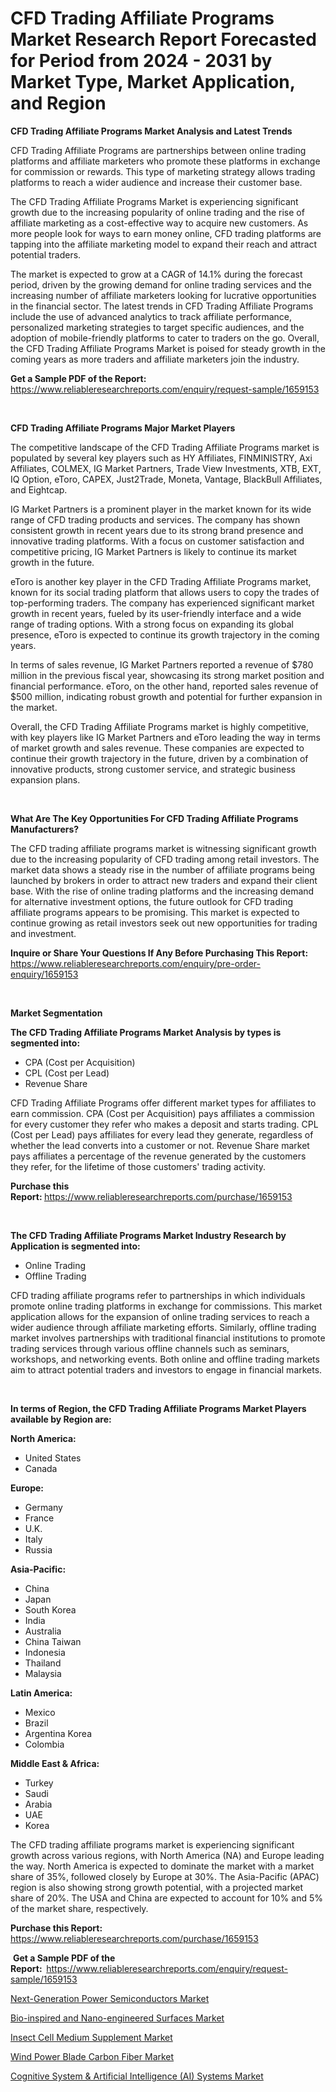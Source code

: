 <p><h1>CFD Trading Affiliate Programs Market Research Report Forecasted for Period from 2024 -  2031 by Market Type, Market Application, and Region</h1></p><p><strong>CFD Trading Affiliate Programs Market Analysis and Latest Trends</strong></p>
<p><p>CFD Trading Affiliate Programs are partnerships between online trading platforms and affiliate marketers who promote these platforms in exchange for commission or rewards. This type of marketing strategy allows trading platforms to reach a wider audience and increase their customer base.</p><p>The CFD Trading Affiliate Programs Market is experiencing significant growth due to the increasing popularity of online trading and the rise of affiliate marketing as a cost-effective way to acquire new customers. As more people look for ways to earn money online, CFD trading platforms are tapping into the affiliate marketing model to expand their reach and attract potential traders.</p><p>The market is expected to grow at a CAGR of 14.1% during the forecast period, driven by the growing demand for online trading services and the increasing number of affiliate marketers looking for lucrative opportunities in the financial sector. The latest trends in CFD Trading Affiliate Programs include the use of advanced analytics to track affiliate performance, personalized marketing strategies to target specific audiences, and the adoption of mobile-friendly platforms to cater to traders on the go. Overall, the CFD Trading Affiliate Programs Market is poised for steady growth in the coming years as more traders and affiliate marketers join the industry.</p></p>
<p><strong>Get a Sample PDF of the Report:&nbsp;</strong> <a href="https://www.reliableresearchreports.com/enquiry/request-sample/1659153">https://www.reliableresearchreports.com/enquiry/request-sample/1659153</a></p>
<p>&nbsp;</p>
<p><strong>CFD Trading Affiliate Programs Major Market Players</strong></p>
<p><p>The competitive landscape of the CFD Trading Affiliate Programs market is populated by several key players such as HY Affiliates, FINMINISTRY, Axi Affiliates, COLMEX, IG Market Partners, Trade View Investments, XTB, EXT, IQ Option, eToro, CAPEX, Just2Trade, Moneta, Vantage, BlackBull Affiliates, and Eightcap. </p><p>IG Market Partners is a prominent player in the market known for its wide range of CFD trading products and services. The company has shown consistent growth in recent years due to its strong brand presence and innovative trading platforms. With a focus on customer satisfaction and competitive pricing, IG Market Partners is likely to continue its market growth in the future.</p><p>eToro is another key player in the CFD Trading Affiliate Programs market, known for its social trading platform that allows users to copy the trades of top-performing traders. The company has experienced significant market growth in recent years, fueled by its user-friendly interface and a wide range of trading options. With a strong focus on expanding its global presence, eToro is expected to continue its growth trajectory in the coming years.</p><p>In terms of sales revenue, IG Market Partners reported a revenue of $780 million in the previous fiscal year, showcasing its strong market position and financial performance. eToro, on the other hand, reported sales revenue of $500 million, indicating robust growth and potential for further expansion in the market.</p><p>Overall, the CFD Trading Affiliate Programs market is highly competitive, with key players like IG Market Partners and eToro leading the way in terms of market growth and sales revenue. These companies are expected to continue their growth trajectory in the future, driven by a combination of innovative products, strong customer service, and strategic business expansion plans.</p></p>
<p>&nbsp;</p>
<p><strong>What Are The Key Opportunities For CFD Trading Affiliate Programs Manufacturers?</strong></p>
<p><p>The CFD trading affiliate programs market is witnessing significant growth due to the increasing popularity of CFD trading among retail investors. The market data shows a steady rise in the number of affiliate programs being launched by brokers in order to attract new traders and expand their client base. With the rise of online trading platforms and the increasing demand for alternative investment options, the future outlook for CFD trading affiliate programs appears to be promising. This market is expected to continue growing as retail investors seek out new opportunities for trading and investment.</p></p>
<p><strong>Inquire or Share Your Questions If Any Before Purchasing This Report:</strong> <a href="https://www.reliableresearchreports.com/enquiry/pre-order-enquiry/1659153">https://www.reliableresearchreports.com/enquiry/pre-order-enquiry/1659153</a></p>
<p>&nbsp;</p>
<p><strong>Market Segmentation</strong></p>
<p><strong>The CFD Trading Affiliate Programs Market Analysis by types is segmented into:</strong></p>
<p><ul><li>CPA (Cost per Acquisition)</li><li>CPL (Cost per Lead)</li><li>Revenue Share</li></ul></p>
<p><p>CFD Trading Affiliate Programs offer different market types for affiliates to earn commission. CPA (Cost per Acquisition) pays affiliates a commission for every customer they refer who makes a deposit and starts trading. CPL (Cost per Lead) pays affiliates for every lead they generate, regardless of whether the lead converts into a customer or not. Revenue Share market pays affiliates a percentage of the revenue generated by the customers they refer, for the lifetime of those customers' trading activity.</p></p>
<p><strong>Purchase this Report:&nbsp;</strong><a href="https://www.reliableresearchreports.com/purchase/1659153">https://www.reliableresearchreports.com/purchase/1659153</a></p>
<p>&nbsp;</p>
<p><strong>The CFD Trading Affiliate Programs Market Industry Research by Application is segmented into:</strong></p>
<p><ul><li>Online Trading</li><li>Offline Trading</li></ul></p>
<p><p>CFD trading affiliate programs refer to partnerships in which individuals promote online trading platforms in exchange for commissions. This market application allows for the expansion of online trading services to reach a wider audience through affiliate marketing efforts. Similarly, offline trading market involves partnerships with traditional financial institutions to promote trading services through various offline channels such as seminars, workshops, and networking events. Both online and offline trading markets aim to attract potential traders and investors to engage in financial markets.</p></p>
<p>&nbsp;</p>
<p><strong>In terms of Region, the CFD Trading Affiliate Programs Market Players available by Region are:</strong></p>
<p>
    <p> <strong> North America: </strong>
        <ul>
            <li>United States</li>
            <li>Canada</li>
        </ul>
        </p> 
    <p> <strong> Europe: </strong>
        <ul>
            <li>Germany</li>
            <li>France</li>
            <li>U.K.</li>
            <li>Italy</li>
            <li>Russia</li>
        </ul>
        </p> 
    <p> <strong> Asia-Pacific: </strong>
        <ul>
            <li>China</li>
            <li>Japan</li>
            <li>South Korea</li>
            <li>India</li>
            <li>Australia</li>
            <li>China Taiwan</li>
            <li>Indonesia</li>
            <li>Thailand</li>
            <li>Malaysia</li>
        </ul>
        </p> 
    <p> <strong> Latin America: </strong>
        <ul>
            <li>Mexico</li>
            <li>Brazil</li>
            <li>Argentina Korea</li>
            <li>Colombia</li>
        </ul>
        </p> 
    <p> <strong> Middle East & Africa: </strong>
        <ul>
            <li>Turkey</li>
            <li>Saudi</li>
            <li>Arabia</li>
            <li>UAE</li>
            <li>Korea</li>
        </ul>
    </p>
    </p>
<p><p>The CFD trading affiliate programs market is experiencing significant growth across various regions, with North America (NA) and Europe leading the way. North America is expected to dominate the market with a market share of 35%, followed closely by Europe at 30%. The Asia-Pacific (APAC) region is also showing strong growth potential, with a projected market share of 20%. The USA and China are expected to account for 10% and 5% of the market share, respectively.</p></p>
<p><strong>Purchase this Report: </strong><a href="https://www.reliableresearchreports.com/purchase/1659153">https://www.reliableresearchreports.com/purchase/1659153</a></p>
<p>&nbsp;<strong>Get a Sample PDF of the Report:&nbsp;&nbsp;</strong><a href="https://www.reliableresearchreports.com/enquiry/request-sample/1659153">https://www.reliableresearchreports.com/enquiry/request-sample/1659153</a></p>
<p><strong></strong></p>
<p><p><a href="https://medium.com/@aliciahaley1989/decoding-next-generation-power-semiconductors-market-metrics-market-share-trends-and-growth-dc4afc40d441">Next-Generation Power Semiconductors Market</a></p><p><a href="https://medium.com/@aliciahaley1989/bio-inspired-and-nano-engineered-surfaces-market-size-cagr-trends-2024-2030-9ac4ccda31e2">Bio-inspired and Nano-engineered Surfaces Market</a></p><p><a href="https://github.com/PeterParrish5/Market-Research-Report-List-3/blob/main/insect-cell-medium-supplement-market.md">Insect Cell Medium Supplement Market</a></p><p><a href="https://github.com/laholand/Market-Research-Report-List-2/blob/main/wind-power-blade-carbon-fiber-market.md">Wind Power Blade Carbon Fiber Market</a></p><p><a href="https://medium.com/@aliciahaley1989/cognitive-system-amp-artificial-intelligence-ai-systems-market-analysis-and-sze-forecasted-for-a9e8bd033b00">Cognitive System & Artificial Intelligence (AI) Systems Market</a></p></p>